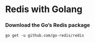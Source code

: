 # Redis with Golang


### Download the Go’s Redis package

```
go get -u github.com/go-redis/redis
```




